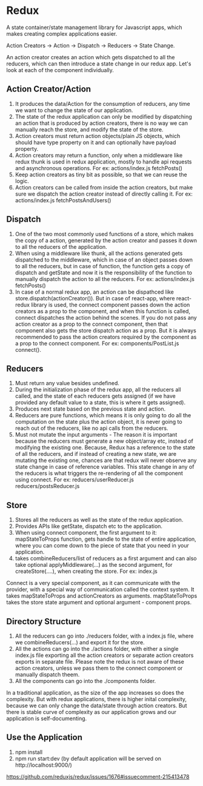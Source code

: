 # Redux 
A state container/state management library for Javascript apps, which makes creating complex applications easier.

Action Creators -> Action -> Dispatch -> Reducers -> State Change.

An action creator creates an action which gets dispatched to all the reducers, which can then introduce a state change in our redux app. Let's look at each of the component individually.

Action Creator/Action
---------------------
1. It produces the data/Action for the consumption of reducers, any time we want to change the state of our application.
2. The state of the redux application can only be modified by dispatching an action that is produced by action creators, there is no way we can manually reach the store, and modify the state of the store.
3. Action creators must return action objects/plain JS objects, which should have type property on it and can optionally have payload property.
4. Action creators may return a function, only when a middleware like redux thunk is used in redux application, mostly to handle api requests and asynchronous operations.  For ex: actions/index.js fetchPosts()
5. Keep action creators as tiny bit as possible, so that we can reuse the logic.
6. Action creators can be called from inside the action creators, but make sure we dispatch the action creator instead of directly calling it. For ex: actions/index.js fetchPostsAndUsers()

Dispatch 
---------
1. One of the two most commonly used functions of a store, which makes the copy of a action, generated by the action creator and passes it down to all the reducers of the application.
2. When using a middleware like thunk, all the actions generated gets dispatched to the middleware, which in case of an object passes down to all the reducers, but in case of function, the function gets a copy of dispatch and getState and now it is the responsibility of the function to manually dispatch the action to all the reducers.
 For ex: actions/index.js fetchPosts()
3. In case of a normal redux app, an action can be dispathced like store.dispatch(actionCreator()). But in case of react-app, where react-redux library is used, the connect component passes down the action creators as a prop to the component, and when this function is called, connect dispatches the action behind the scenes. If you do not pass any action creator as a prop to the connect component, then that component also gets the store dispatch action as a prop. But it is always recommended to pass the action creators required by the component as a prop to the connect component.
 For ex: components/PostList.js connect().

Reducers
---------
1. Must return any value besides undefined.
2. During the initialization phase of the redux app, all the reducers all called, and the state of each reducers gets assigned (if we have provided any default value to a state, this is where it gets assigned).
3. Produces next state based on the previous state and action. 
4. Reducers are pure functions, which means it is only going to do all the computation on the state plus the action object, it is never going to reach out of the reducers, like no api calls from the reducers.
5. Must not mutate the input arguments - The reason it is important because the reducers must generate a new object/array etc, instead of modifying the existing one. Because, Redux has a reference to the state of all the reducers, and if instead of creating a new state, we are mutating the existing one, chances are that redux will never observe any state change in case of reference variables. This state change in any of the reducers is what triggers the re-rendering of all the component using connect. 
 For ex: reducers/userReducer.js reducers/postsReducer.js  
 
Store
------
1. Stores all the reducers as well as the state of the redux application.
2. Provides APIs like getState, dispatch etc to the application.
3. When using connect component, the first argument to it: mapStateToProps function, gets handle to the state of entire application, where you can come down to the piece of state that you need in your application.
4. takes combineReducers/list of reducers as a first argument and can also take optional applyMiddleware(...) as the second argument, for createStore(....), when creating the store.
For ex: index.js

Connect is a very special component, as it can communicate with the provider, with a special way of communication called the context system. It takes mapStateToProps and actionCreators as arguments. mapStateToProps takes the store state argument and optional argument - component props.

Directory Structure
--------------------
1. All the reducers can go into ./reducers folder, with a index.js file, where we combineReducers(...) and export it for the store.
2. All the actions can go into the ./actions folder, with either a single index.js file exporting all the action creators or separate action creators exports in separate file. Please note the redux is not aware of these action creators, unless we pass them to the connect component or manually dispatch theem.
3. All the components can go into the ./components folder.

In a traditional application, as the size of the app increases so does the complexity. But with redux applications, there is higher inital complexity, because we can only change the data/state through action creators. But there is stable curve of complexity as our application grows and our application is self-documenting.

Use the Application
-------------------
1. npm install
2. npm run start:dev (by default application will be served on http://localhost:9000/)

https://github.com/reduxjs/redux/issues/1676#issuecomment-215413478

